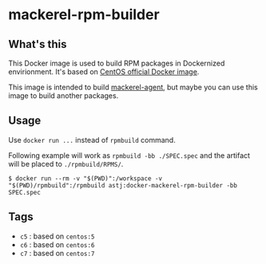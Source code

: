 # mackerel-rpm-builder

## What's this

This Docker image is used to build RPM packages in Dockernized envirionment.  It's based on [CentOS official Docker image](https://hub.docker.com/_/centos/).

This image is intended to build [mackerel-agent](https://github.com/mackerelio/mackerel-agent), but maybe you can use this image to build another packages.

## Usage

Use `docker run ...` instead of `rpmbuild` command.

Following example will work as `rpmbuild -bb ./SPEC.spec` and the artifact will be placed to `./rpmbuild/RPMS/`.

```
$ docker run --rm -v "$(PWD)":/workspace -v "$(PWD)/rpmbuild":/rpmbuild astj:docker-mackerel-rpm-builder -bb SPEC.spec
```

## Tags

- `c5` : based on `centos:5`
- `c6` : based on `centos:6`
- `c7` : based on `centos:7`

